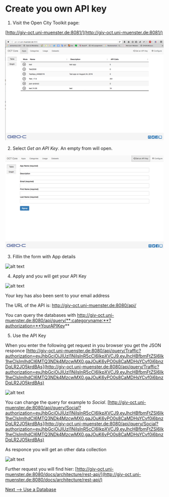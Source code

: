 


# Create you own API key



1. Visit the Open City Toolkit page: 

[http://giv-oct.uni-muenster.de:8081/](http://giv-oct.uni-muenster.de:8081/)

![Figure: Main Page Apps](https://raw.githubusercontent.com/geo-c/OCT-Core-Docs/master/docs/tutorial/1_AppKeyFigures/mainPageApps.png)


2. Select *Get an API Key*. An empty from will open.  

![Figure: Empty Form](https://raw.githubusercontent.com/geo-c/OCT-Core-Docs/master/docs/tutorial/1_AppKeyFigures/GetAPIKeyForm1.png)

3. Fillin the form with App details

![alt text](https://raw.githubusercontent.com/geo-c/OCT-Core-Docs/master/docs/tutorial/1_AppKey/1_AppKeyFigures/GetAPIKeyForm2.png "Sample Form")

4. Apply and you will get your API Key 


![alt text](https://raw.githubusercontent.com/geo-c/OCT-Core-Docs/master/docs/tutorial/1_AppKey/1_AppKeyFigures/GetAPIKeyForm3.png "Sample API Key")


Your key has also been sent to your email address

The URL of the API is: http://giv-oct.uni-muenster.de:8080/api/

You can query the databases with http://giv-oct.uni-muenster.de:8080/api/query/**:categoryname:**?authorization=**YourAPIKey**


5. Use the API Key 


When you enter the following get request in you browser you get the JSON responce 
[http://giv-oct.uni-muenster.de:8080/api/query/Traffic?authorization=eyJhbGciOiJIUzI1NiIsInR5cCI6IkpXVCJ9.eyJhcHBfbmFtZSI6Ik1heCIsImlhdCI6MTQ3NDk4MzcwMX0.gaJOuK6yPO0s8CaMDHsYCvf0i6bnzDqLR2JO5krdBAs](http://giv-oct.uni-muenster.de:8080/api/query/Traffic?authorization=eyJhbGciOiJIUzI1NiIsInR5cCI6IkpXVCJ9.eyJhcHBfbmFtZSI6Ik1heCIsImlhdCI6MTQ3NDk4MzcwMX0.gaJOuK6yPO0s8CaMDHsYCvf0i6bnzDqLR2JO5krdBAs)

![alt text](http://giv-oct.uni-muenster.de:8080/docs/tutorial/1_AppKey/1_AppKeyFigures/GetAPIKeyUseKey.png "JSON Request Traffic")

You can change the query for example to *Social*.
[http://giv-oct.uni-muenster.de:8080/api/query/Social?authorization=eyJhbGciOiJIUzI1NiIsInR5cCI6IkpXVCJ9.eyJhcHBfbmFtZSI6Ik1heCIsImlhdCI6MTQ3NDk4MzcwMX0.gaJOuK6yPO0s8CaMDHsYCvf0i6bnzDqLR2JO5krdBAs](http://giv-oct.uni-muenster.de:8080/api/query/Social?authorization=eyJhbGciOiJIUzI1NiIsInR5cCI6IkpXVCJ9.eyJhcHBfbmFtZSI6Ik1heCIsImlhdCI6MTQ3NDk4MzcwMX0.gaJOuK6yPO0s8CaMDHsYCvf0i6bnzDqLR2JO5krdBAs)

As responce you will get an other data collection

![alt text](https://raw.githubusercontent.com/geo-c/OCT-Core-Docs/master/docs/tutorial/1_AppKey/1_AppKeyFigures/GetAPIKeyUseKeyQuerySocialSmal.png "JSON Request Social")






Further request you will find hier: [http://giv-oct.uni-muenster.de:8080/docs/architecture/rest-api/](http://giv-oct.uni-muenster.de:8080/docs/architecture/rest-api/)



 [Next --> Use a Database](http://giv-oct.uni-muenster.de:8080/docs/tutorial/2_DatabaseJson/)
